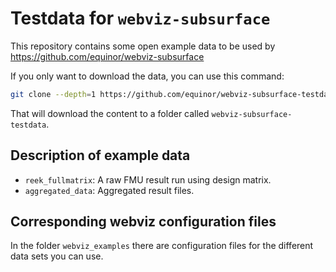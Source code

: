 # Testdata for `webviz-subsurface`

This repository contains some open example data to be used by 
https://github.com/equinor/webviz-subsurface

If you only want to download the data, you can use this command:
```bash
git clone --depth=1 https://github.com/equinor/webviz-subsurface-testdata
```
That will download the content to a folder called `webviz-subsurface-testdata`.

## Description of example data

- `reek_fullmatrix`: A raw FMU result run using design matrix.
- `aggregated_data`: Aggregated result files.

## Corresponding webviz configuration files

In the folder `webviz_examples` there are configuration files for the different
data sets you can use.
